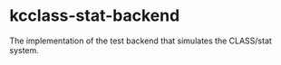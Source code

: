 kcclass-stat-backend
====================

The implementation of the test backend that simulates the CLASS/stat system.
